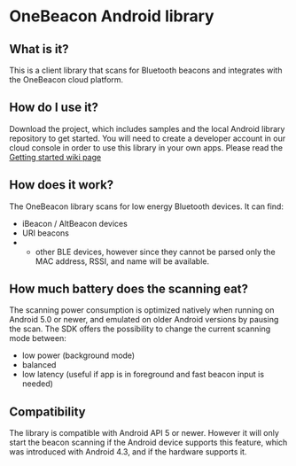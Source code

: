 # OneBeacon Android library

## What is it?
This is a client library that scans for Bluetooth beacons and integrates with the OneBeacon cloud platform.

## How do I use it?
Download the project, which includes samples and the local Android library repository to get started.
You will need to create a developer account in our cloud console in order to use this library in your own apps. 
Please read the [Getting started wiki page](../wiki/Getting-started)

## How does it work?
The OneBeacon library scans for low energy Bluetooth devices. It can find:
- iBeacon / AltBeacon devices
- URI beacons
- - other BLE devices, however since they cannot be parsed only the MAC address, RSSI, and name will be available.

## How much battery does the scanning eat?
The scanning power consumption is optimized natively when running on Android 5.0 or newer, and emulated on older Android versions by pausing the scan. The SDK offers the possibility to change the current scanning mode between:
- low power (background mode)
- balanced
- low latency (useful if app is in foreground and fast beacon input is needed)

## Compatibility
The library is compatible with Android API 5 or newer. However it will only start the beacon scanning if the Android device supports this feature, which was introduced with Android 4.3, and if the hardware supports it.
